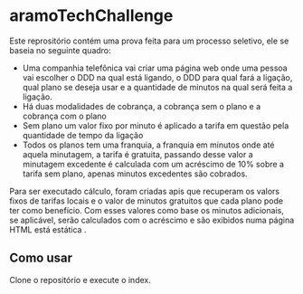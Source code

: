 # aramoTechChallenge

Este reprositório contém uma prova feita para um processo seletivo, ele se baseia no seguinte quadro:

* Uma companhia telefônica vai criar uma página web onde uma pessoa vai escolher o DDD na qual está ligando, o DDD para qual fará a ligação, qual plano se deseja usar e a quantidade de minutos na qual será feita a ligação.
* Há duas modalidades de cobrança, a cobrança sem o plano e a cobrança com o plano
* Sem plano um valor fixo por minuto é aplicado a tarifa em questão pela quantidade de tempo da ligação
* Todos os planos tem uma franquia, a franquia em minutos onde até aquela minutagem, a tarifa é gratuita, passando desse valor a minutagem excedente é calculada com um acréscimo de 10% sobre a tarifa sem plano, apenas minutos excedentes são cobrados.

Para ser executado cálculo, foram criadas apis que recuperam os valors fixos de tarifas locais e o valor de minutos gratuitos que cada plano pode ter como benefício. Com esses valores como base os minutos adicionais, se aplicável, serão calculados com o acréscimo e são exibidos numa página HTML está estática .

## Como usar

Clone o repositório e execute o index.
